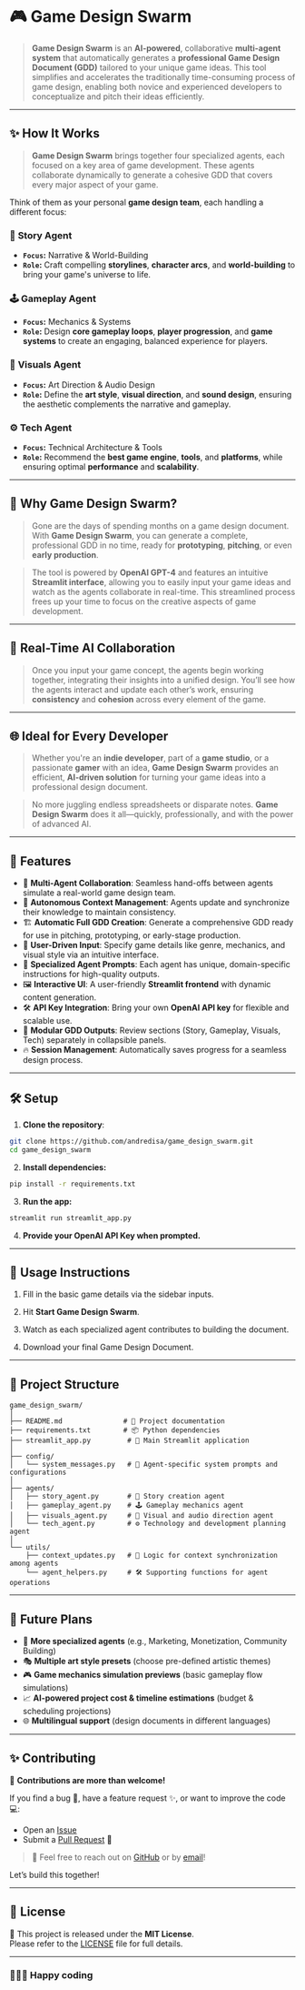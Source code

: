 # 🎮 **Game Design Swarm**

>**Game Design Swarm** is an **AI-powered**, collaborative **multi-agent system** that automatically generates a **professional Game Design Document (GDD)** tailored to your unique game ideas. This tool simplifies and accelerates the traditionally time-consuming process of game design, enabling both novice and experienced developers to conceptualize and pitch their ideas efficiently.

---

## ✨ **How It Works**

> **Game Design Swarm** brings together four specialized agents, each focused on a key area of game development. These agents collaborate dynamically to generate a cohesive GDD that covers every major aspect of your game.

Think of them as your personal **game design team**, each handling a different focus:

### 🧙 **Story Agent**
- **`Focus`:** Narrative & World-Building  
- **`Role`:** Craft compelling **storylines**, **character arcs**, and **world-building** to bring your game's universe to life.

### 🕹️ **Gameplay Agent**
- **`Focus`:** Mechanics & Systems  
- **`Role`:** Design **core gameplay loops**, **player progression**, and **game systems** to create an engaging, balanced experience for players.

### 🎨 **Visuals Agent**
- **`Focus`:** Art Direction & Audio Design  
- **`Role`:** Define the **art style**, **visual direction**, and **sound design**, ensuring the aesthetic complements the narrative and gameplay.

### ⚙️ **Tech Agent**
- **`Focus`:** Technical Architecture & Tools  
- **`Role`:** Recommend the **best game engine**, **tools**, and **platforms**, while ensuring optimal **performance** and **scalability**.

---

## 🚀 **Why Game Design Swarm?**

>Gone are the days of spending months on a game design document. With **Game Design Swarm**, you can generate a complete, professional GDD in no time, ready for **prototyping**, **pitching**, or even **early production**.

>The tool is powered by **OpenAI GPT-4** and features an intuitive **Streamlit interface**, allowing you to easily input your game ideas and watch as the agents collaborate in real-time. This streamlined process frees up your time to focus on the creative aspects of game development.

---

## 🧠 **Real-Time AI Collaboration**

>Once you input your game concept, the agents begin working together, integrating their insights into a unified design. You’ll see how the agents interact and update each other’s work, ensuring **consistency** and **cohesion** across every element of the game.

---

## 🌐 **Ideal for Every Developer**

>Whether you're an **indie developer**, part of a **game studio**, or a passionate **gamer** with an idea, **Game Design Swarm** provides an efficient, **AI-driven solution** for turning your game ideas into a professional design document.

>No more juggling endless spreadsheets or disparate notes. **Game Design Swarm** does it all—quickly, professionally, and with the power of advanced AI.

---

## 🚀 **Features**

- 🤖 **Multi-Agent Collaboration**: Seamless hand-offs between agents simulate a real-world game design team.
- 🧠 **Autonomous Context Management**: Agents update and synchronize their knowledge to maintain consistency.
- 🏗️ **Automatic Full GDD Creation**: Generate a comprehensive GDD ready for use in pitching, prototyping, or early-stage production.
- 🎯 **User-Driven Input**: Specify game details like genre, mechanics, and visual style via an intuitive interface.
- 🎨 **Specialized Agent Prompts**: Each agent has unique, domain-specific instructions for high-quality outputs.
- 🖼️ **Interactive UI**: A user-friendly **Streamlit frontend** with dynamic content generation.
- 🛠️ **API Key Integration**: Bring your own **OpenAI API key** for flexible and scalable use.
- 📄 **Modular GDD Outputs**: Review sections (Story, Gameplay, Visuals, Tech) separately in collapsible panels.
- 🔥 **Session Management**: Automatically saves progress for a seamless design process.

---

## 🛠️ Setup

1. **Clone the repository**:

```bash
git clone https://github.com/andredisa/game_design_swarm.git
cd game_design_swarm
```

2. **Install dependencies:**

```bash
pip install -r requirements.txt
```

3. **Run the app:**

```bash
streamlit run streamlit_app.py
```

4. **Provide your OpenAI API Key when prompted.**

---

## 🎯 Usage Instructions
1. Fill in the basic game details via the sidebar inputs.

2. Hit **Start Game Design Swarm**.

3. Watch as each specialized agent contributes to building the document.

4. Download your final Game Design Document.

---

## 📂 Project Structure

```plaintext
game_design_swarm/
│
├── README.md               # 📖 Project documentation
├── requirements.txt        # 📦 Python dependencies
├── streamlit_app.py         # 🚀 Main Streamlit application
│
├── config/
│   └── system_messages.py   # 📜 Agent-specific system prompts and configurations
│
├── agents/
│   ├── story_agent.py       # 🧙 Story creation agent
│   ├── gameplay_agent.py    # 🕹️ Gameplay mechanics agent
│   ├── visuals_agent.py     # 🎨 Visual and audio direction agent
│   └── tech_agent.py        # ⚙️ Technology and development planning agent
│
└── utils/
    ├── context_updates.py   # 🔄 Logic for context synchronization among agents
    └── agent_helpers.py     # 🛠️ Supporting functions for agent operations
```

---
## 🚧 Future Plans

- 🤖 **More specialized agents** (e.g., Marketing, Monetization, Community Building)
- 🎭 **Multiple art style presets** (choose pre-defined artistic themes)
- 🎮 **Game mechanics simulation previews** (basic gameplay flow simulations)
- 📈 **AI-powered project cost & timeline estimations** (budget & scheduling projections)
- 🌐 **Multilingual support** (design documents in different languages)

---

## ✨ Contributing

🎉 **Contributions are more than welcome!**

If you find a bug 🐞, have a feature request ✨, or want to improve the code 💻:

- Open an [Issue](https://github.com/andredisa/game_design_swarm/issues)  
- Submit a [Pull Request](https://github.com/andredisa/game_design_swarm/pulls) 🚀  

>💬 Feel free to reach out on [GitHub](https://github.com/andredisa) or by [email](mailto:andreadisanti22@gmail.com)!

Let’s build this together!

---

## 📜 License

📄 This project is released under the **MIT License**.  
Please refer to the [LICENSE](LICENSE) file for full details.

---

### 🧑‍💻✨ Happy coding
